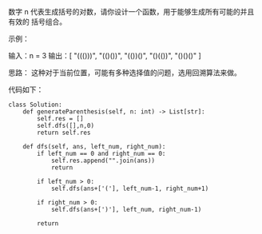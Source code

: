 数字 n 代表生成括号的对数，请你设计一个函数，用于能够生成所有可能的并且 有效的 括号组合。

 

示例：

输入：n = 3
输出：[
       "((()))",
       "(()())",
       "(())()",
       "()(())",
       "()()()"
     ]



思路： 这种对于当前位置，可能有多种选择值的问题，选用回溯算法来做。

代码如下：
```
class Solution:
    def generateParenthesis(self, n: int) -> List[str]:
        self.res = []
        self.dfs([],n,0)
        return self.res

    def dfs(self, ans, left_num, right_num):
        if left_num == 0 and right_num == 0:
            self.res.append("".join(ans))
            return
        
        if left_num > 0:
            self.dfs(ans+['('], left_num-1, right_num+1)
        
        if right_num > 0:
            self.dfs(ans+[')'], left_num, right_num-1)
        
        return

```